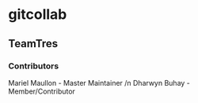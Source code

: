 # gitcollab
## TeamTres
### Contributors

Mariel Maullon - Master Maintainer
/n Dharwyn Buhay - Member/Contributor
